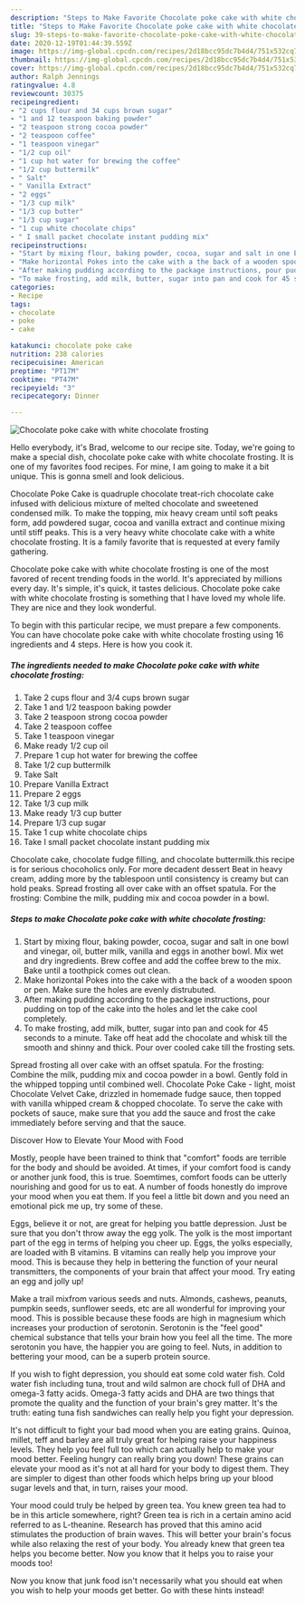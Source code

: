 ```yaml
---
description: "Steps to Make Favorite Chocolate poke cake with white chocolate frosting"
title: "Steps to Make Favorite Chocolate poke cake with white chocolate frosting"
slug: 39-steps-to-make-favorite-chocolate-poke-cake-with-white-chocolate-frosting
date: 2020-12-19T01:44:39.559Z
image: https://img-global.cpcdn.com/recipes/2d18bcc95dc7b4d4/751x532cq70/chocolate-poke-cake-with-white-chocolate-frosting-recipe-main-photo.jpg
thumbnail: https://img-global.cpcdn.com/recipes/2d18bcc95dc7b4d4/751x532cq70/chocolate-poke-cake-with-white-chocolate-frosting-recipe-main-photo.jpg
cover: https://img-global.cpcdn.com/recipes/2d18bcc95dc7b4d4/751x532cq70/chocolate-poke-cake-with-white-chocolate-frosting-recipe-main-photo.jpg
author: Ralph Jennings
ratingvalue: 4.8
reviewcount: 30375
recipeingredient:
- "2 cups flour and 34 cups brown sugar"
- "1 and 12 teaspoon baking powder"
- "2 teaspoon strong cocoa powder"
- "2 teaspoon coffee"
- "1 teaspoon vinegar"
- "1/2 cup oil"
- "1 cup hot water for brewing the coffee"
- "1/2 cup buttermilk"
- " Salt"
- " Vanilla Extract"
- "2 eggs"
- "1/3 cup milk"
- "1/3 cup butter"
- "1/3 cup sugar"
- "1 cup white chocolate chips"
- " I small packet chocolate instant pudding mix"
recipeinstructions:
- "Start by mixing flour, baking powder, cocoa, sugar and salt in one bowl and vinegar, oil, butter milk, vanilla and eggs in another bowl. Mix wet and dry ingredients. Brew coffee and add the coffee brew to the mix. Bake until a toothpick comes out clean."
- "Make horizontal Pokes into the cake with a the back of a wooden spoon or pen. Make sure the holes are evenly distrubuted."
- "After making pudding according to the package instructions, pour pudding on top of the cake into the holes and let the cake cool completely."
- "To make frosting, add milk, butter, sugar into pan and cook for 45 seconds to a minute. Take off heat add the chocolate and whisk till the smooth and shinny and thick. Pour over cooled cake till the frosting sets."
categories:
- Recipe
tags:
- chocolate
- poke
- cake

katakunci: chocolate poke cake 
nutrition: 238 calories
recipecuisine: American
preptime: "PT17M"
cooktime: "PT47M"
recipeyield: "3"
recipecategory: Dinner

---
```



![Chocolate poke cake with white chocolate frosting](https://img-global.cpcdn.com/recipes/2d18bcc95dc7b4d4/751x532cq70/chocolate-poke-cake-with-white-chocolate-frosting-recipe-main-photo.jpg)

Hello everybody, it's Brad, welcome to our recipe site. Today, we're going to make a special dish, chocolate poke cake with white chocolate frosting. It is one of my favorites food recipes. For mine, I am going to make it a bit unique. This is gonna smell and look delicious.

Chocolate Poke Cake is quadruple chocolate treat-rich chocolate cake infused with delicious mixture of melted chocolate and sweetened condensed milk. To make the topping, mix heavy cream until soft peaks form, add powdered sugar, cocoa and vanilla extract and continue mixing until stiff peaks. This is a very heavy white chocolate cake with a white chocolate frosting. It is a family favorite that is requested at every family gathering.

Chocolate poke cake with white chocolate frosting is one of the most favored of recent trending foods in the world. It's appreciated by millions every day. It's simple, it's quick, it tastes delicious. Chocolate poke cake with white chocolate frosting is something that I have loved my whole life. They are nice and they look wonderful.


To begin with this particular recipe, we must prepare a few components. You can have chocolate poke cake with white chocolate frosting using 16 ingredients and 4 steps. Here is how you cook it.

<!--inarticleads1-->

##### The ingredients needed to make Chocolate poke cake with white chocolate frosting:

1. Take 2 cups flour and 3/4 cups brown sugar
1. Take 1 and 1/2 teaspoon baking powder
1. Take 2 teaspoon strong cocoa powder
1. Take 2 teaspoon coffee
1. Take 1 teaspoon vinegar
1. Make ready 1/2 cup oil
1. Prepare 1 cup hot water for brewing the coffee
1. Take 1/2 cup buttermilk
1. Take  Salt
1. Prepare  Vanilla Extract
1. Prepare 2 eggs
1. Take 1/3 cup milk
1. Make ready 1/3 cup butter
1. Prepare 1/3 cup sugar
1. Take 1 cup white chocolate chips
1. Take  I small packet chocolate instant pudding mix


Chocolate cake, chocolate fudge filling, and chocolate buttermilk.this recipe is for serious chocoholics only. For more decadent dessert Beat in heavy cream, adding more by the tablespoon until consistency is creamy but can hold peaks. Spread frosting all over cake with an offset spatula. For the frosting: Combine the milk, pudding mix and cocoa powder in a bowl. 

<!--inarticleads2-->

##### Steps to make Chocolate poke cake with white chocolate frosting:

1. Start by mixing flour, baking powder, cocoa, sugar and salt in one bowl and vinegar, oil, butter milk, vanilla and eggs in another bowl. Mix wet and dry ingredients. Brew coffee and add the coffee brew to the mix. Bake until a toothpick comes out clean.
1. Make horizontal Pokes into the cake with a the back of a wooden spoon or pen. Make sure the holes are evenly distrubuted.
1. After making pudding according to the package instructions, pour pudding on top of the cake into the holes and let the cake cool completely.
1. To make frosting, add milk, butter, sugar into pan and cook for 45 seconds to a minute. Take off heat add the chocolate and whisk till the smooth and shinny and thick. Pour over cooled cake till the frosting sets.


Spread frosting all over cake with an offset spatula. For the frosting: Combine the milk, pudding mix and cocoa powder in a bowl. Gently fold in the whipped topping until combined well. Chocolate Poke Cake - light, moist Chocolate Velvet Cake, drizzled in homemade fudge sauce, then topped with vanilla whipped cream &amp; chopped chocolate. To serve the cake with pockets of sauce, make sure that you add the sauce and frost the cake immediately before serving and that the sauce. 

Discover How to Elevate Your Mood with Food


Mostly, people have been trained to think that "comfort" foods are terrible for the body and should be avoided. At times, if your comfort food is candy or another junk food, this is true. Soemtimes, comfort foods can be utterly nourishing and good for us to eat. A number of foods honestly do improve your mood when you eat them. If you feel a little bit down and you need an emotional pick me up, try some of these.

Eggs, believe it or not, are great for helping you battle depression. Just be sure that you don't throw away the egg yolk. The yolk is the most important part of the egg in terms of helping you cheer up. Eggs, the yolks especially, are loaded with B vitamins. B vitamins can really help you improve your mood. This is because they help in bettering the function of your neural transmitters, the components of your brain that affect your mood. Try eating an egg and jolly up!

Make a trail mixfrom various seeds and nuts. Almonds, cashews, peanuts, pumpkin seeds, sunflower seeds, etc are all wonderful for improving your mood. This is possible because these foods are high in magnesium which increases your production of serotonin. Serotonin is the "feel good" chemical substance that tells your brain how you feel all the time. The more serotonin you have, the happier you are going to feel. Nuts, in addition to bettering your mood, can be a superb protein source.

If you wish to fight depression, you should eat some cold water fish. Cold water fish including tuna, trout and wild salmon are chock full of DHA and omega-3 fatty acids. Omega-3 fatty acids and DHA are two things that promote the quality and the function of your brain's grey matter. It's the truth: eating tuna fish sandwiches can really help you fight your depression. 

It's not difficult to fight your bad mood when you are eating grains. Quinoa, millet, teff and barley are all truly great for helping raise your happiness levels. They help you feel full too which can actually help to make your mood better. Feeling hungry can really bring you down! These grains can elevate your mood as it's not at all hard for your body to digest them. They are simpler to digest than other foods which helps bring up your blood sugar levels and that, in turn, raises your mood.

Your mood could truly be helped by green tea. You knew green tea had to be in this article somewhere, right? Green tea is rich in a certain amino acid referred to as L-theanine. Research has proved that this amino acid stimulates the production of brain waves. This will better your brain's focus while also relaxing the rest of your body. You already knew that green tea helps you become better. Now you know that it helps you to raise your moods too!

Now you know that junk food isn't necessarily what you should eat when you wish to help your moods get better. Go  with  these hints  instead!

